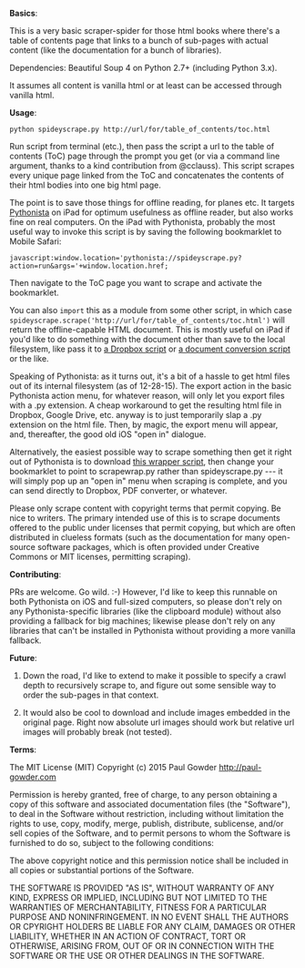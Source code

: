 **Basics**:

This is a very basic scraper-spider for those html books where there's a table of contents page that links to a bunch of sub-pages with actual content (like the documentation for a bunch of libraries).

Dependencies: Beautiful Soup 4 on Python 2.7+ (including Python 3.x).
 
It assumes all content is vanilla html or at least can be accessed through vanilla html.  

**Usage**:

`python spideyscrape.py http://url/for/table_of_contents/toc.html`

Run script from terminal (etc.), then pass the script a url to the table of contents (ToC) page through the prompt you get (or via a command line argument, thanks to a kind contribution from @cclauss). This script scrapes every unique page linked from the ToC and concatenates the contents of their html bodies into one big html page.
 
The point is to save those things for offline reading, for planes etc.  It targets [Pythonista](http://omz-software.com/pythonista/) on iPad for optimum usefulness as offline reader, but also works fine on real computers.  On the iPad with Pythonista, probably the most useful way to invoke this script is by saving the following bookmarklet to Mobile Safari: 

    javascript:window.location='pythonista://spideyscrape.py?action=run&args='+window.location.href;

Then navigate to the ToC page you want to scrape and activate the bookmarklet.  

You can also `import` this as a module from some other script, in which case `spideyscrape.scrape('http://url/for/table_of_contents/toc.html')` will return the offline-capable HTML document.  This is mostly useful on iPad if you'd like to do something with the document other than save to the local filesystem, like pass it to [a Dropbox script](https://gist.github.com/mlgill/8311088) or [a document conversion script](http://wcm1.web.rice.edu/pandoc-on-ios.html) or the like.  

Speaking of Pythonista: as it turns out, it's a bit of a hassle to get html files out of its internal filesystem (as of 12-28-15).  The export action in the basic Pythonista action menu, for whatever reason, will only let you export files with a .py extension.  A cheap workaround to get the resulting html file in Dropbox, Google Drive, etc. anyway is to just temporarily slap a .py extension on the html file.  Then, by magic, the export menu will appear, and, thereafter, the good old iOS "open in" dialogue.

Alternatively, the easiest possible way to scrape something then get it right out of Pythonista is to download [this wrapper script](https://gist.github.com/paultopia/1103beb1980851a57977), then change your bookmarklet to point to scrapewrap.py rather than spideyscrape.py --- it will simply pop up an "open in" menu when scraping is complete, and you can send directly to Dropbox, PDF converter, or whatever.

Please only scrape content with copyright terms that permit copying.  Be nice to writers.  The primary intended use of this is to scrape documents offered to the public under licenses that permit copying, but which are often distributed in clueless formats (such as the documentation for many open-source software packages, which is often provided under Creative Commons or MIT licenses, permitting scraping).

**Contributing**: 

PRs are welcome.  Go wild.  :-)  However, I'd like to keep this runnable on both Pythonista on iOS and full-sized computers, so please don't rely on any Pythonista-specific libraries (like the clipboard module) without also providing a fallback for big machines; likewise please don't rely on any libraries that can't be installed in Pythonista without providing a more vanilla fallback.  

**Future**: 

1.  Down the road, I'd like to extend to make it possible to specify a crawl depth to recursively scrape to, and figure out some sensible way to order the sub-pages in that context. 

2.  It would also be cool to download and include images embedded in the original page.  Right now absolute url images should work but relative url images will probably break (not tested).  

**Terms**: 

The MIT License (MIT)
Copyright (c) 2015 Paul Gowder <http://paul-gowder.com>

Permission is hereby granted, free of charge, to any person obtaining a copy of this software and associated documentation files (the "Software"), to deal in the Software without restriction, including without limitation the rights to use, copy, modify, merge,  publish, distribute, sublicense, and/or sell copies of the Software, and to permit persons to whom the Software is furnished to do  so, subject to the following conditions:

The above copyright notice and this permission notice shall be included in all copies or substantial portions of the Software.

THE SOFTWARE IS PROVIDED "AS IS", WITHOUT WARRANTY OF ANY KIND, EXPRESS OR IMPLIED, INCLUDING BUT NOT LIMITED TO THE WARRANTIES OF MERCHANTABILITY, FITNESS FOR A PARTICULAR PURPOSE AND NONINFRINGEMENT. IN NO EVENT SHALL THE AUTHORS OR CPYRIGHT HOLDERS BE LIABLE  FOR ANY CLAIM, DAMAGES OR OTHER LIABILITY, WHETHER IN AN ACTION OF CONTRACT, TORT OR OTHERWISE, ARISING FROM, OUT OF OR IN CONNECTION WITH THE SOFTWARE OR THE USE OR OTHER DEALINGS IN THE SOFTWARE.
